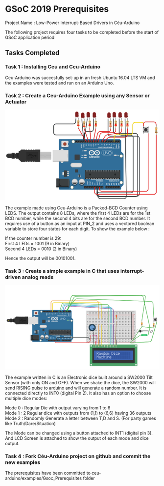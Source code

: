 # GSoC 2019 Prerequisites

Project Name : Low-Power Interrupt-Based Drivers in Céu-Arduino  

The following project requires four tasks to be completed before the start of GSoC application period

## Tasks Completed
### Task 1 : Installing Ceu and Ceu-Arduino
Ceu-Arduino was succesfully set-up in an fresh Ubuntu 16.04 LTS VM and the examples were tested and run on an Arduino Uno.  

### Task 2 : Create a Ceu-Arduino Example using any Sensor or Actuator

![Packed BCD](packedbcd.png)

The example made using Ceu-Arduino is a Packed-BCD Counter using LEDS. The output contains 8 LEDs, where the first 4 LEDs are for the 1st BCD number, while the second 4 bits are for the second BCD number. It requires use of a button as an input at PIN_2 and uses a vectored boolean variable to store four states for each digit. To show the example below :  

If the counter number is 29:  
First 4 LEDs = 1001 (9 in Binary)  
Second 4 LEDs = 0010 (2 in Binary)  
  
Hence the output will be 00101001.

### Task 3 : Create a simple example in C that uses interrupt-driven analog reads

![Dice](dice.png)

The example written in C is an Electronic dice built around a SW2000 Tilt Sensor (with only ON and OFF). When we shake the dice, the SW2000 will send RISING pulse to arduino and will generate a random number. It is connected directly to INT0 (digital Pin 2). It also has an option to choose multiple dice modes:  

Mode 0 : Regular Die with output varying from 1 to 6  
Mode 1 : 2 Regular dice with outputs from (1,1) to (6,6) having 36 outputs  
Mode 2 : Randomly Generate a letter between T,D and S. (For party games like Truth/Dare/Situation)  

The Mode can be changed using a button attached to INT1 (digital pin 3). And LCD Screen is attached to show the output of each mode and dice output.

### Task 4 : Fork Céu-Arduino project on github and commit the new examples

The prerequisites have been committed to ceu-arduino/examples/Gsoc_Prerequisites folder  


